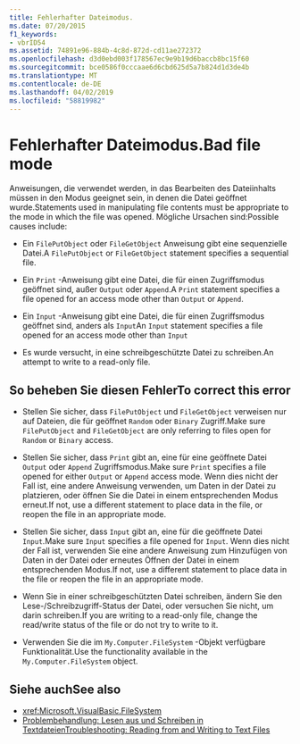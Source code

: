 ```yaml
---
title: Fehlerhafter Dateimodus.
ms.date: 07/20/2015
f1_keywords:
- vbrID54
ms.assetid: 74891e96-884b-4c8d-872d-cd11ae272372
ms.openlocfilehash: d3d0ebd003f178567ec9e9b19d6baccb8bc15f60
ms.sourcegitcommit: bce0586f0cccaae6d6cbd625d5a7b824d1d3de4b
ms.translationtype: MT
ms.contentlocale: de-DE
ms.lasthandoff: 04/02/2019
ms.locfileid: "58819982"
---
```

# <a name="bad-file-mode"></a><span data-ttu-id="4911a-102">Fehlerhafter Dateimodus.</span><span class="sxs-lookup"><span data-stu-id="4911a-102">Bad file mode</span></span>
<span data-ttu-id="4911a-103">Anweisungen, die verwendet werden, in das Bearbeiten des Dateiinhalts müssen in den Modus geeignet sein, in denen die Datei geöffnet wurde.</span><span class="sxs-lookup"><span data-stu-id="4911a-103">Statements used in manipulating file contents must be appropriate to the mode in which the file was opened.</span></span> <span data-ttu-id="4911a-104">Mögliche Ursachen sind:</span><span class="sxs-lookup"><span data-stu-id="4911a-104">Possible causes include:</span></span>  
  
-   <span data-ttu-id="4911a-105">Ein `FilePutObject` oder `FileGetObject` Anweisung gibt eine sequenzielle Datei.</span><span class="sxs-lookup"><span data-stu-id="4911a-105">A `FilePutObject` or `FileGetObject` statement specifies a sequential file.</span></span>  
  
-   <span data-ttu-id="4911a-106">Ein `Print` -Anweisung gibt eine Datei, die für einen Zugriffsmodus geöffnet sind, außer `Output` oder `Append`.</span><span class="sxs-lookup"><span data-stu-id="4911a-106">A `Print` statement specifies a file opened for an access mode other than `Output` or `Append`.</span></span>  
  
-   <span data-ttu-id="4911a-107">Ein `Input` -Anweisung gibt eine Datei, die für einen Zugriffsmodus geöffnet sind, anders als `Input`</span><span class="sxs-lookup"><span data-stu-id="4911a-107">An `Input` statement specifies a file opened for an access mode other than `Input`</span></span>  
  
-   <span data-ttu-id="4911a-108">Es wurde versucht, in eine schreibgeschützte Datei zu schreiben.</span><span class="sxs-lookup"><span data-stu-id="4911a-108">An attempt to write to a read-only file.</span></span>  
  
## <a name="to-correct-this-error"></a><span data-ttu-id="4911a-109">So beheben Sie diesen Fehler</span><span class="sxs-lookup"><span data-stu-id="4911a-109">To correct this error</span></span>  
  
-   <span data-ttu-id="4911a-110">Stellen Sie sicher, dass `FilePutObject` und `FileGetObject` verweisen nur auf Dateien, die für geöffnet `Random` oder `Binary` Zugriff.</span><span class="sxs-lookup"><span data-stu-id="4911a-110">Make sure `FilePutObject` and `FileGetObject` are only referring to files open for `Random` or `Binary` access.</span></span>  
  
-   <span data-ttu-id="4911a-111">Stellen Sie sicher, dass `Print` gibt an, eine für eine geöffnete Datei `Output` oder `Append` Zugriffsmodus.</span><span class="sxs-lookup"><span data-stu-id="4911a-111">Make sure `Print` specifies a file opened for either `Output` or `Append` access mode.</span></span> <span data-ttu-id="4911a-112">Wenn dies nicht der Fall ist, eine andere Anweisung verwenden, um Daten in der Datei zu platzieren, oder öffnen Sie die Datei in einem entsprechenden Modus erneut.</span><span class="sxs-lookup"><span data-stu-id="4911a-112">If not, use a different statement to place data in the file, or reopen the file in an appropriate mode.</span></span>  
  
-   <span data-ttu-id="4911a-113">Stellen Sie sicher, dass `Input` gibt an, eine für die geöffnete Datei `Input`.</span><span class="sxs-lookup"><span data-stu-id="4911a-113">Make sure `Input` specifies a file opened for `Input`.</span></span> <span data-ttu-id="4911a-114">Wenn dies nicht der Fall ist, verwenden Sie eine andere Anweisung zum Hinzufügen von Daten in der Datei oder erneutes Öffnen der Datei in einem entsprechenden Modus.</span><span class="sxs-lookup"><span data-stu-id="4911a-114">If not, use a different statement to place data in the file or reopen the file in an appropriate mode.</span></span>  
  
-   <span data-ttu-id="4911a-115">Wenn Sie in einer schreibgeschützten Datei schreiben, ändern Sie den Lese-/Schreibzugriff-Status der Datei, oder versuchen Sie nicht, um darin schreiben.</span><span class="sxs-lookup"><span data-stu-id="4911a-115">If you are writing to a read-only file, change the read/write status of the file or do not try to write to it.</span></span>  
  
-   <span data-ttu-id="4911a-116">Verwenden Sie die im `My.Computer.FileSystem` -Objekt verfügbare Funktionalität.</span><span class="sxs-lookup"><span data-stu-id="4911a-116">Use the functionality available in the `My.Computer.FileSystem` object.</span></span>  
  
## <a name="see-also"></a><span data-ttu-id="4911a-117">Siehe auch</span><span class="sxs-lookup"><span data-stu-id="4911a-117">See also</span></span>

- <xref:Microsoft.VisualBasic.FileSystem>
- [<span data-ttu-id="4911a-118">Problembehandlung: Lesen aus und Schreiben in Textdateien</span><span class="sxs-lookup"><span data-stu-id="4911a-118">Troubleshooting: Reading from and Writing to Text Files</span></span>](../../../visual-basic/developing-apps/programming/drives-directories-files/troubleshooting-reading-from-and-writing-to-text-files.md)

